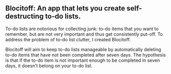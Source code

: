 ## Blocitoff: An app that lets you create self-destructing to-do lists.

To-do lists are notorious for collecting junk: to-do items that you want to remember, but are not very important and thus get consistently put-off. To address the problem of to-do list clutter, I created Blocitoff.

Blocitoff will aim to keep to-do lists manageable by automatically deleting to-do items that have not been completed after seven days. The hypothesis is that if the to-do item is not important enough to be completed in seven days, it doesn't belong on your to-do list.

